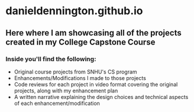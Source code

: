 # danieldennington.github.io

## Here where I am showcasing all of the projects created in my College Capstone Course

### Inside you'll find the following:
- Original course projects from SNHU's CS program
- Enhancements/Modifications I made to those projects
- Code reviews for each project in video format covering the original projects, along with my enhancement plan
- A written narrative explaining the design choices and technical aspects of each enhancement/modification
